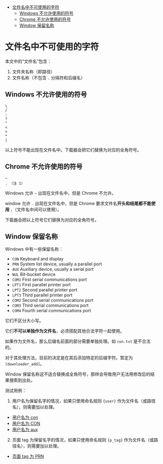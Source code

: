 - [文件名中不可使用的字符](#文件名中不可使用的字符)
  - [Windows 不允许使用的符号](#windows-不允许使用的符号)
  - [Chrome 不允许使用的符号](#chrome-不允许使用的符号)
  - [Window 保留名称](#window-保留名称)

# 文件名中不可使用的字符

本文中的“文件名”包含：

1. 文件夹名称（即路径）
2. 文件名称（不包含 `.` 分隔符和后缀名）

## Windows 不允许使用的符号

```
\
/
:
?
"
<
>
*
|
```

以上符号不能出现在文件名中。下载器会把它们替换为对应的全角符号。

## Chrome 不允许使用的符号

```
~
. （注 1）
```

Windows 允许 `~` 出现在文件名中，但是 Chrome 不允许。

window 允许 `.` 出现在文件名中，但是 Chrome 要求文件名**开头和结尾都不能使用 `.`**（文件名中间可以使用）。

下载器会把以上符号它们替换为对应的全角符号。

## Window 保留名称

Windows 中有一些保留名称：

- `CON` Keyboard and display
- `PRN` System list device, usually a parallel port
- `AUX` Auxiliary device, usually a serial port
- `NUL` Bit-bucket device
- `COM1` First serial communications port
- `LPT1` First parallel printer port
- `LPT2` Second parallel printer port
- `LPT3` Third parallel printer port
- `COM2` Second serial communications port
- `COM3` Third serial communications port
- `COM4` Fourth serial communications port

它们不区分大小写。

它们**不可以单独作为文件名**，必须搭配其他合法字符一起使用。

如果作为文件名，那么后缀名前面的部分需要单独处理。如 `con.txt` 是不合法的。

对于其处理方法，目前的决定是在其后添加特定的后缀字符。暂定为 `[downloader_add]`。

Window 保留名称这不适合替换成全角符号，那样会导致用户无法用修改后的结果搜索到出处。

测试用例：

1. 用户名为保留名字的情况，如果只使用命名规则 `{user}` 作为文件名（或路径名），则需要加以处理。

- [用户名为 con](https://www.pixiv.net/users/470827)
- [用户名为 CON](https://www.pixiv.net/users/3860015)
- [用户名为 aux](https://www.pixiv.net/users/25310111)

2. 页面 tag 为保留名字的情况，如果只使用命名规则 `{p_tag}` 作为文件名（或路径名），则需要加以处理。

- [页面 tag 为 PRN](https://www.pixiv.net/tags/PRN/artworks?s_mode=s_tag)